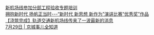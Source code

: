  
[新机场线参加分部工程验收专题培训](http://www.dianyue.me/archives/428/r8serysdqw6qt54c/)  
[拥抱新时代  扬帆正当时---“新时代 新思想 新作为”演讲比赛“优秀奖”作品](http://www.dianyue.me/archives/439/7ku99no6lb1043oz/)  
[【浇筑完成】轨道交通新机场线传来了一波最新的消息](http://www.dianyue.me/archives/055/1h1j6qc6i7iye93y/)  
[7月29日 | 京城事儿全知道](http://www.dianyue.me/archives/061/kjq2s3thhwq9k5y1/)